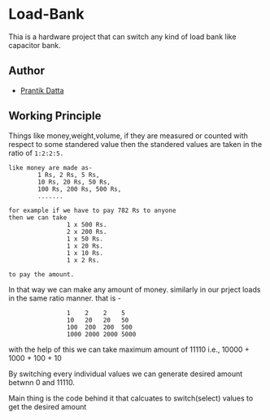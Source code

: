 
# Load-Bank

Thia is a hardware project that can switch any kind of load bank like capacitor bank.



## Author

- [Prantik Datta](https://github.com/Prantik001)
## Working Principle

Things like money,weight,volume, if they are measured
or counted with respect to some standered value then 
the standered values are taken in the ratio of ```1:2:2:5.```

```
like money are made as-
        1 Rs, 2 Rs, 5 Rs, 
        10 Rs, 20 Rs, 50 Rs, 
        100 Rs, 200 Rs, 500 Rs, 
        .......

for example if we have to pay 782 Rs to anyone
then we can take
                1 x 500 Rs.
                2 x 200 Rs.
                1 x 50 Rs.
                1 x 20 Rs.
                1 x 10 Rs.
                1 x 2 Rs. 

to pay the amount.
```
In that way we can make any amount of money. similarly in our prject loads in the same ratio manner. that is -
```
                1    2    2    5
                10   20   20   50
                100  200  200  500
                1000 2000 2000 5000
```
with the help of this we can take maximum amount of 11110 i.e., 10000 + 1000 + 100 + 10

By switching every individual values we can generate desired amount betwnn 0 and 11110.

Main thing is the code behind it that calcuates to switch(select) values to get the desired amount

